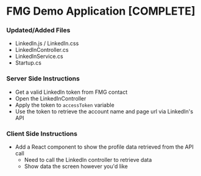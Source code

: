 # FMG Demo Application [COMPLETE]

### Updated/Added Files

- LinkedIn.js / LinkedIn.css
- LinkedInController.cs
- LinkedInService.cs
- Startup.cs

### Server Side Instructions

- Get a valid LinkedIn token from FMG contact
- Open the LinkedInController
- Apply the token to `accessToken` variable
- Use the token to retrieve the account name and page url via LinkedIn's API

### Client Side Instructions

- Add a React component to show the profile data retrieved from the API call
  - Need to call the LinkedIn controller to retrieve data
  - Show data the screen however you'd like
